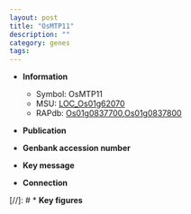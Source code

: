 ```yaml
---
layout: post
title: "OsMTP11"
description: ""
category: genes
tags: 
---
```


* **Information**  
    + Symbol: OsMTP11  
    + MSU: [LOC_Os01g62070](http://rice.uga.edu/cgi-bin/ORF_infopage.cgi?orf=LOC_Os01g62070)  
    + RAPdb: [Os01g0837700](http://rapdb.dna.affrc.go.jp/viewer/gbrowse_details/irgsp1?name=Os01g0837700),[Os01g0837800](http://rapdb.dna.affrc.go.jp/viewer/gbrowse_details/irgsp1?name=Os01g0837800)  

* **Publication**  

* **Genbank accession number**  

* **Key message**  

* **Connection**  

[//]: # * **Key figures**  


